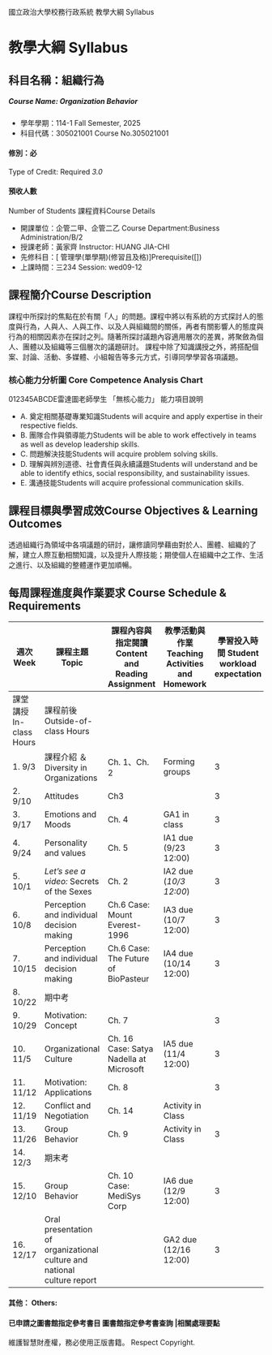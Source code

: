 國立政治大學校務行政系統 教學大綱 Syllabus
# 教學大綱 Syllabus
##  科目名稱：組織行為 
#####  Course Name: Organization Behavior
  * 學年學期：114-1 Fall Semester, 2025 
  * 科目代碼：305021001 Course No.305021001
#### 修別：必
Type of Credit: Required 
_3.0_
#### 預收人數
Number of Students
課程資料Course Details
  * 開課單位：企管二甲、企管二乙 Course Department:Business Administration/B/2 
  * 授課老師：黃家齊 Instructor: HUANG JIA-CHI 
  * 先修科目：[ 管理學(單學期)(修習且及格)]Prerequisite([])
  * 上課時間：三234 Session: wed09-12
##  課程簡介Course Description
課程中所探討的焦點在於有關「人」的問題。課程中將以有系統的方式探討人的態度與行為，人與人、人與工作、以及人與組織間的關係，再者有關影響人的態度與行為的相關因素亦在探討之列。隨著所探討議題內容適用層次的差異，將聚斂為個人、團體以及組織等三個層次的議題研討。
課程中除了知識講授之外，將搭配個案、討論、活動、多媒體、小組報告等多元方式，引導同學學習各項議題。
###  核心能力分析圖 Core Competence Analysis Chart
012345ABCDE雷達圖老師學生
「無核心能力」 
能力項目說明
  * A. 奠定相關基礎專業知識Students will acquire and apply expertise in their respective fields.
  * B. 團隊合作與領導能力Students will be able to work effectively in teams as well as develop leadership skills.
  * C. 問題解決技能Students will acquire problem solving skills.
  * D. 理解與辨別道德、社會責任與永續議題Students will understand and be able to identify ethics, social responsibility, and sustainability issues.
  * E. 溝通技能Students will acquire professional communication skills.
##  課程目標與學習成效Course Objectives & Learning Outcomes 
透過組織行為領域中各項議題的研討，讓修讀同學藉由對於人、團體、組織的了解，建立人際互動相關知識，以及提升人際技能；期使個人在組織中之工作、生活之進行、以及組織的整體運作更加順暢。
##  每周課程進度與作業要求 Course Schedule & Requirements
週次 Week |  課程主題 Topic |  課程內容與指定閱讀 Content and Reading Assignment |  教學活動與作業 Teaching Activities and Homework |  學習投入時間 Student workload expectation  
---|---|---|---|---  
課堂講授 In-class Hours |  課程前後 Outside-of-class Hours  
1. 9/3 |  課程介紹 ＆ Diversity in Organizations |  Ch. 1、Ch. 2 |  Forming groups |  3 |  1  
2. 9/10 |  Attitudes |  Ch3 |  |  3 |  2.5  
3. 9/17 |  Emotions and Moods |  Ch. 4 |  GA1 in class |  3 |  2.5  
4. 9/24 |  Personality and values |  Ch. 5 |  IA1 due (9/23 12:00) |  3 |  2.5  
5. 10/1 |  _Let’s see a video:_ Secrets of the Sexes |  Ch. 2 |  IA2 due (_10/3 12:00_) |  3 |  2.5  
6. 10/8 |  Perception and individual decision making |  Ch.6 Case: Mount Everest-1996 |  IA3 due  (10/7 12:00) |  3 |  2.5  
7. 10/15 |  Perception and individual decision making |  Ch.6 Case: The Future of BioPasteur |  IA4 due (10/14 12:00) |  3 |  2.5  
8. 10/22 |  期中考 |  |  |  |   
9. 10/29 |  Motivation: Concept |  Ch. 7 |  |  3 |  2.5  
10. 11/5 |  Organizational Culture |  Ch. 16 Case: Satya Nadella at Microsoft |  IA5 due  (11/4 12:00) |  3 |  2.5  
11. 11/12 |  Motivation: Applications |  Ch. 8 |  |  3 |  2.5  
12. 11/19 |  Conflict and Negotiation |  Ch. 14 |  Activity in Class |  |   
13. 11/26 |  Group Behavior |  Ch. 9 |  Activity in Class |  3 |  2.5  
14. 12/3 |  期末考 |  |  |  |   
15. 12/10 |  Group Behavior |  Ch. 10 Case: MediSys Corp |  IA6 due  (12/9 12:00) |  3 |  2.5  
16. 12/17 |  Oral presentation of organizational culture and national culture report |  |  GA2 due  (12/16 12:00) |  3 |  2.5  
####  其他： Others:
####  已申請之圖書館指定參考書目  圖書館指定參考書查詢 |相關處理要點
維護智慧財產權，務必使用正版書籍。 Respect Copyright.